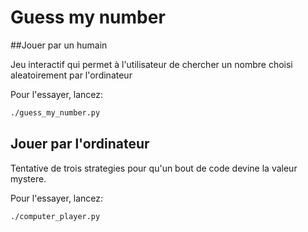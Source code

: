 # Guess my number

##Jouer par un humain

Jeu interactif qui permet à l'utilisateur de chercher un nombre choisi aleatoirement par l'ordinateur 

Pour l'essayer, lancez:

```bash
./guess_my_number.py
```
## Jouer par l'ordinateur

Tentative de trois strategies pour qu'un bout de code devine la valeur mystere. 

Pour l'essayer, lancez:

```bash
./computer_player.py
```
